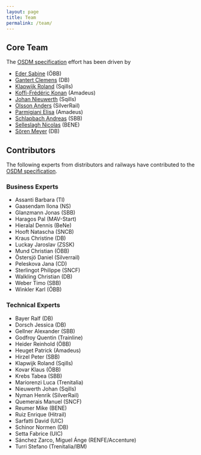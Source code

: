```yaml
---
layout: page
title: Team
permalink: /team/
---
```


## Core Team

The [OSDM specification](../spec) effort has been driven by

- [Eder Sabine](https://www.linkedin.com/in/sabine-eder-949337203/) (ÖBB)
- [Gantert Clemens](https://www.linkedin.com/in/clemens-g-88783725/) (DB)
- [Klapwijk Roland](https://www.linkedin.com/in/rolandklapwijk/) (Sqills)
- [Koffi-Frédéric Konan](https://www.linkedin.com/in/frederic-konan/) (Amadeus)
- [Johan Nieuwerth](https://www.linkedin.com/in/johannieuwerth/) (Sqills)
- [Olsson Anders](https://www.linkedin.com/in/anders-olsson-5712a32a/) (SilverRail)
- [Parmigiani Elisa](https://www.linkedin.com/in/elisa-parmigiani-186b5745/) (Amadeus)
- [Schlapbach Andreas](https://www.linkedin.com/in/andreas-schlapbach-09b095ab/) (SBB)
- [Selleslagh Nicolas](https://linkedin.com/in/nicolasselleslagh) (BENE)
- [Sören Meyer](https://www.xing.com/profile/Soeren_Meyer17/cv) (DB)

## Contributors

The following experts from distributors and railways have contributed to the [OSDM specification](../spec).

### Business Experts

- Assanti Barbara (TI)
- Gaasendam Ilona (NS)
- Glanzmann Jonas (SBB)
- Haragos Pal (MAV-Start)
- Hieralal Dennis (BeNe)
- Hooft Natascha (SNCB)
- Kraus Christine (DB)
- Luckay Jaroslav (ZSSK)
- Mund Christian (ÖBB)
- Östersjö Daniel (Silverrail)
- Peleskova Jana (CD)
- Sterlingot Philippe (SNCF)
- Walkling Christian (DB)
- Weber Timo (SBB)
- Winkler Karl (ÖBB)

### Technical Experts

- Bayer Ralf (DB)
- Dorsch Jessica (DB)
- Gellner Alexander (SBB)
- Godfroy Quentin (Trainline)
- Heider Reinhold (ÖBB)
- Heuget Patrick (Amadeus)
- Hirzel Peter (SBB)
- Klapwijk Roland (Sqills)
- Kovar Klaus (ÖBB)
- Krebs Tabea (SBB)
- Mariorenzi Luca (Trenitalia)
- Nieuwerth Johan (Sqills)
- Nyman Henrik (SilverRail)
- Quemerais Manuel (SNCF)
- Reumer Mike (BENE)
- Ruiz Enrique (Hitrail)
- Sarfatti David (UIC)
- Schinor Normen (DB)
- Setta Fabrice (UIC)
- Sánchez Zarco, Miguel Ánge (RENFE/Accenture)
- Turri Stefano (Trenitalia/IBM)
